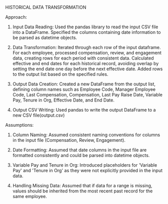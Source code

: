 HISTORICAL DATA TRANSFORMATION

Approach:

1. Input Data Reading:
Used the pandas library to read the input CSV file into a DataFrame.
Specified the columns containing date information to be parsed as datetime objects.

2. Data Transformation:
Iterated through each row of the input dataframe.
For each employee, processed compensation, review, and engagement data, creating rows for each period with consistent data.
Calculated effective and end dates for each historical record, avoiding overlap by setting the end date one day before the next effective date.
Added rows to the output list based on the specified rules.

3. Output Data Creation:
Created a new DataFrame from the output list, defining column names such as Employee Code, Manager Employee Code,
Last Compensation, Compensation, Last Pay Raise Date, Variable Pay, Tenure in Org, Effective Date, and End Date.

5. Output CSV Writing:
Used pandas to write the output DataFrame to a new CSV file(output.csv)


Assumptions:

1. Column Naming:
Assumed consistent naming conventions for columns in the input file (Compensation, Review, Engagement).

2. Date Formatting:
Assumed that date columns in the input file are formatted consistently and could be parsed into datetime objects.

3. Variable Pay and Tenure in Org:
Introduced placeholders for 'Variable Pay' and 'Tenure in Org' as they were not explicitly provided in the input data.

4. Handling Missing Data:
Assumed that if data for a range is missing, values should be inherited from the most recent past record for the same employee.

